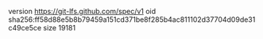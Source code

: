 version https://git-lfs.github.com/spec/v1
oid sha256:ff58d88e5b8b79459a151cd371be8f285b4ac811102d37704d09de31c49ce5ce
size 19181
